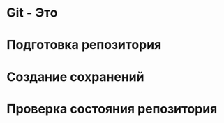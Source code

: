 # Git - Это

# Подготовка репозитория

# Создание сохранений

# Проверка состояния репозитория
#
#
#
#
